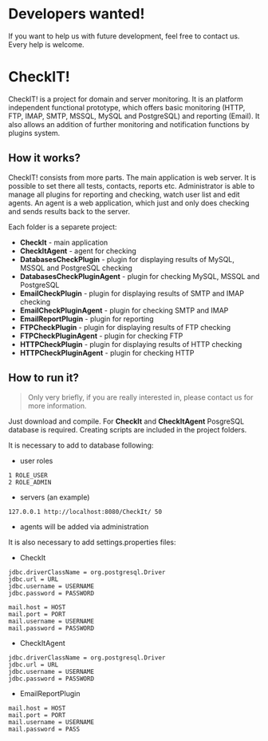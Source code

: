# Developers wanted!
If you want to help us with future development, feel free to contact us. Every help is welcome.

# CheckIT!
CheckIT! is a project for domain and server monitoring. It is an platform independent functional prototype, which offers basic monitoring (HTTP, FTP, IMAP, SMTP, MSSQL, MySQL and PostgreSQL) and reporting (Email). It also allows an addition of further monitoring and notification functions by plugins system.

## How it works?
CheckIT! consists from more parts. The main application is web server. It is possible to set there all tests, contacts, reports etc. Administrator is able to manage all plugins for reporting and checking, watch user list and edit agents. An agent is a web application, which just and only does checking and sends results back to the server.

Each folder is a separete project:
 * **CheckIt** - main application
 * **CheckItAgent** - agent for checking
 * **DatabasesCheckPlugin** - plugin for displaying results of MySQL, MSSQL and PostgreSQL checking
 * **DatabasesCheckPluginAgent** - plugin for checking MySQL, MSSQL and PostgreSQL
 * **EmailCheckPlugin** - plugin for displaying results of SMTP and IMAP checking
 * **EmailCheckPluginAgent** - plugin for checking SMTP and IMAP
 * **EmailReportPlugin** - plugin for reporting
 * **FTPCheckPlugin** - plugin for displaying results of FTP checking
 * **FTPCheckPluginAgent** - plugin for checking FTP
 * **HTTPCheckPlugin** - plugin for displaying results of HTTP checking
 * **HTTPCheckPluginAgent** - plugin for checking HTTP

## How to run it?
> Only very briefly, if you are really interested in, please contact us for more information.

Just download and compile. For **CheckIt** and **CheckItAgent** PosgreSQL database is required. Creating scripts are included in the project folders.

It is necessary to add to database following:
 * user roles
```
1 ROLE_USER
2 ROLE_ADMIN
```
 * servers (an example)
```
127.0.0.1 http://localhost:8080/CheckIt/ 50
```
 * agents will be added via administration

It is also necessary to add settings.properties files:
 * CheckIt
```
jdbc.driverClassName = org.postgresql.Driver
jdbc.url = URL
jdbc.username = USERNAME
jdbc.password = PASSWORD

mail.host = HOST
mail.port = PORT
mail.username = USERNAME
mail.password = PASSWORD
```
 * CheckItAgent
```
jdbc.driverClassName = org.postgresql.Driver
jdbc.url = URL
jdbc.username = USERNAME
jdbc.password = PASSWORD
```
 * EmailReportPlugin
```
mail.host = HOST
mail.port = PORT
mail.username = USERNAME
mail.password = PASS
```
